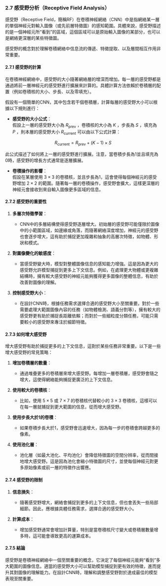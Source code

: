 ### 2.7 **感受野分析（Receptive Field Analysis）**

感受野（Receptive Field，簡稱RF）在卷積神經網絡（CNN）中是指網絡某一層的單個神經元對輸入圖像（或先前層特徵圖）的感知範圍。具體來說，感受野描述的是一個神經元所“看到”的區域，這個區域可以是原始輸入圖像的某部分，也可以是網絡更深層的某些特徵圖。

感受野的概念對於理解卷積網絡中信息流的傳遞、特徵提取、以及層間相互作用非常重要。

#### 2.7.1 **感受野的計算**

在卷積神經網絡中，感受野的大小隨著網絡層的增深而增加。每一層的感受野都是通過將前一層神經元的感受野進行擴展來計算的。具體計算方法依賴於卷積層的配置（例如卷積核的大小、步長、以及零填充）。

假設有一個簡單的CNN，其中包含若干個卷積層，計算每層的感受野大小可以根據以下規則進行：

- **感受野的大小公式**：  
  假設上一層的感受野大小為  $`R_{\text{prev}}`$ ，卷積核的大小為  $`K`$ ，步長為  $`S`$ ，填充為  $`P`$ ，則本層的感受野大小  $`R_{\text{current}}`$  可以由以下公式計算：
  
  
$$R_{\text{current}} = R_{\text{prev}} + (K - 1) \times S$$

  
  此公式描述了如何將上一層的感受野進行擴展。注意，當卷積步長為1並且填充為0時，感受野的增長方式通常是逐層擴展。

- **卷積操作的影響**：  
  假設在某層使用  $`3 \times 3`$  的卷積核，並且步長為1，這會使得每個神經元的感受野增加  $`2 \times 2`$  的範圍。隨著每一層的卷積操作，感受野會擴大，這樣更深層的神經元會接收到來自輸入圖像更多區域的信息。

#### 2.7.2 **感受野的重要性**

1. **多層次特徵學習**：
   - CNN中的多層結構使得感受野逐層增大。初始層的感受野可能僅限於圖像中的小範圍區域，如邊緣或角落，而隨著網絡深度增加，神經元的感受野也會逐步增大，這有助於捕捉更加複雜和抽象的高層次特徵，如物體、形狀和模式。

2. **對圖像變化的敏感度**：
   - 當感受野變大時，模型對整體圖像信息的感知能力增強。這是因為更大的感受野允許模型捕捉到更多上下文信息。例如，在處理更大物體或更複雜結構時，擁有較大感受野的神經元能夠獲得更多圖像的整體信息，有助於改善對圖像的理解。

3. **控制感受野大小**：
   - 在設計CNN時，根據任務需求選擇合適的感受野大小至關重要。對於一些需要處理大範圍圖像內容的任務（如物體檢測、語義分割等），擁有較大的感受野更有助於捕捉長距離依賴；而對於一些細粒度分類任務，可能只需要較小的感受野來專注於細節特徵。

#### 2.7.3 **如何增大感受野**

增大感受野有助於捕捉更多的上下文信息，這對於某些任務非常重要。以下是一些增大感受野的常見策略：

1. **增加卷積層的數量**：
   - 通過堆疊更多的卷積層來增大感受野。每增加一層卷積層，感受野會隨之增大，這使得網絡能夠捕捉更廣泛的上下文信息。

2. **使用較大的卷積核**：
   - 比如，使用  $`5 \times 5`$  或  $`7 \times 7`$  的卷積核代替較小的  $`3 \times 3`$  卷積核，這樣可以在每一層就捕捉到更大範圍的信息，從而增大感受野。

3. **使用步長大於1的卷積**：
   - 如果卷積步長大於1，感受野會迅速增大，因為每一步的卷積會跨越更多的像素。

4. **使用池化層**：
   - 池化層（如最大池化、平均池化）會降低特徵圖的空間分辨率，從而間接地增大感受野。這是因為池化會縮小特徵圖的尺寸，並使每個神經元對更多原始像素或前一層的特徵作出響應。

#### 2.7.4 **感受野的限制**

1. **信息損失**：
   - 隨著感受野增大，網絡會捕捉到更多的上下文信息，但也會丟失一些局部細節。因此，應根據具體任務需求，選擇合適的感受野大小。

2. **計算成本**：
   - 增加感受野通常會增加計算量，特別是當卷積核尺寸變大或卷積層數量增多時，這可能會導致更高的運算成本。

#### 2.7.5 **結論**

感受野是卷積神經網絡中一個至關重要的概念，它決定了每個神經元能夠“看到”多大範圍的圖像信息。適當的感受野大小可以幫助模型捕捉到更有效的特徵，進而提升其對圖像的理解能力。在設計CNN時，理解和調整感受野對於達成最佳的模型表現至關重要。